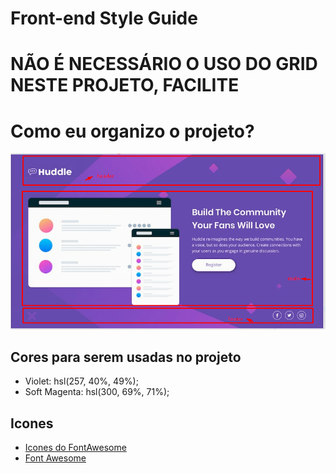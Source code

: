 # Front-end Style Guide

# NÃO É NECESSÁRIO O USO DO GRID NESTE PROJETO, FACILITE

# Como eu organizo o projeto?

![identificando-elementos](./src/design/identificando-elementos-visualmente.png)

## Cores para serem usadas no projeto 

- Violet: hsl(257, 40%, 49%);
- Soft Magenta: hsl(300, 69%, 71%);

## Icones
- [Icones do FontAwesome](https://fontawesome.com/v5/search)
- [Font Awesome](https://fontawesome.com/)